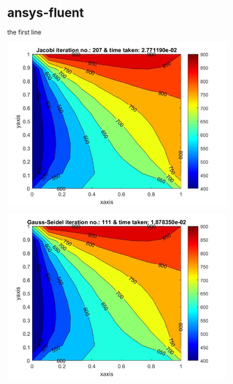 # ansys-fluent
the first line

![Screenshot](https://github.com/gokul2908/ansys-fluent/blob/main/1.jpg?raw=true)

![Screenshot](2.jpg)

